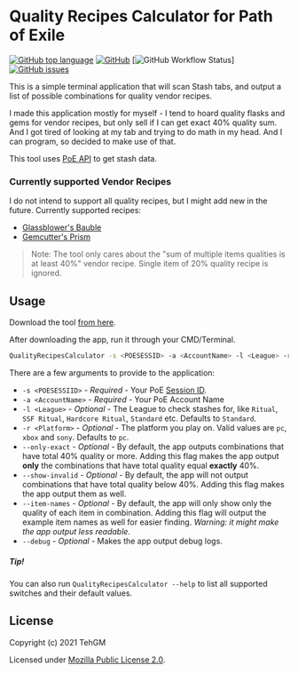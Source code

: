 # Quality Recipes Calculator for Path of Exile
[![GitHub top language](https://img.shields.io/github/languages/top/TehGM/PoE-QualityRecipesCalculator)](https://github.com/TehGM/PoE-QualityRecipesCalculator) [![GitHub](https://img.shields.io/github/license/TehGM/PoE-QualityRecipesCalculator)](LICENSE) [![GitHub Workflow Status](https://img.shields.io/github/workflow/status/TehGM/PoE-QualityRecipesCalculator/.NET%20Build)] [![GitHub issues](https://img.shields.io/github/issues/TehGM/PoE-QualityRecipesCalculator)](https://github.com/TehGM/PoE-QualityRecipesCalculator/issues)

This is a simple terminal application that will scan Stash tabs, and output a list of possible combinations for quality vendor recipes.

I made this application mostly for myself - I tend to hoard quality flasks and gems for vendor recipes, but only sell if I can get exact 40% quality sum. And I got tired of looking at my tab and trying to do math in my head. And I can program, so decided to make use of that.

This tool uses [PoE API](https://app.swaggerhub.com/apis-docs/Chuanhsing/poe/1.0.0) to get stash data.

### Currently supported Vendor Recipes
I do not intend to support all quality recipes, but I might add new in the future. Currently supported recipes:
- [Glassblower's Bauble](https://pathofexile.gamepedia.com/Glassblower%27s_Bauble)
- [Gemcutter's Prism](https://pathofexile.gamepedia.com/Gemcutter%27s_Prism)

> Note: The tool only cares about the "sum of multiple items qualities is at least 40%" vendor recipe. Single item of 20% quality recipe is ignored.

## Usage
Download the tool [from here](https://github.com/TehGM/PoE-QualityRecipesCalculator/releases).

After downloading the app, run it through your CMD/Terminal.

```bash
QualityRecipesCalculator -s <POESESSID> -a <AccountName> -l <League> -r <Platform>
```

There are a few arguments to provide to the application:
- `-s <POESESSIID>` - *Required* - Your PoE [Session ID](http://www.vhpg.com/how-to-find-poe-session-id/).
- `-a <AccountName>` - *Required* - Your PoE Account Name
- `-l <League>` - *Optional* - The League to check stashes for, like `Ritual`, `SSF Ritual`, `Hardcore Ritual`, `Standard` etc. Defaults to `Standard`.
- `-r <Platform>` - *Optional* - The platform you play on. Valid values are `pc`, `xbox` and `sony`. Defaults to `pc`.
- `--only-exact` - *Optional* - By default, the app outputs combinations that have total 40% quality or more. Adding this flag makes the app output __only__ the combinations that have total quality equal __exactly__ 40%.
- `--show-invalid` - *Optional* - By default, the app will not output combinations that have total quality below 40%. Adding this flag makes the app output them as well.
- `--item-names` - *Optional* - By default, the app will only show only the quality of each item in combination. Adding this flag will output the example item names as well for easier finding. *Warning: it might make the app output less readable*.
- `--debug` - *Optional* - Makes the app output debug logs.

##### Tip!
You can also run `QualityRecipesCalculator --help` to list all supported switches and their default values.

## License
Copyright (c) 2021 TehGM 

Licensed under [Mozilla Public License 2.0](LICENSE).